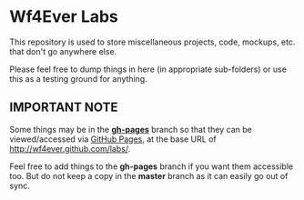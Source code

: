 ﻿
# Wf4Ever Labs

This repository is used to store miscellaneous projects, code, mockups, etc. that don't go anywhere else. 

Please feel free to dump things in here (in appropriate sub-folders) or use this as a testing ground for anything.

## IMPORTANT NOTE

Some things may be in the **[gh-pages](https://github.com/wf4ever/labs/tree/gh-pages)** branch so that they can be viewed/accessed via [GitHub Pages](http://pages.github.com/), at the base URL of http://wf4ever.github.com/labs/.

Feel free to add things to the **gh-pages** branch if you want them accessible too. But do not keep a copy in the **master** branch as it can easily go out of sync.